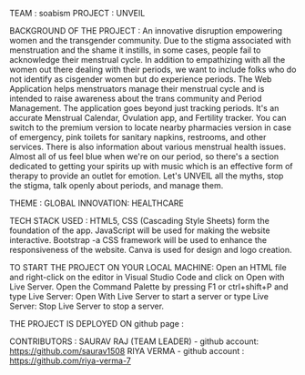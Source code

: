 TEAM : soabism 
PROJECT : UNVEIL 


BACKGROUND OF THE PROJECT :
An innovative disruption empowering women and the transgender community. Due to the stigma associated with menstruation and the shame it instills, in some cases, people fail to acknowledge their menstrual cycle. In addition to empathizing with all the women out there dealing with their periods, we want to include folks who do not identify as cisgender women but do experience periods. 
The Web Application helps menstruators manage their menstrual cycle and is intended to raise awareness about the trans community and Period Management. The application goes beyond just tracking periods. It's an accurate Menstrual Calendar, Ovulation app, and Fertility tracker. 
You can switch to the premium version to locate nearby pharmacies version in case of emergency, pink toilets for sanitary napkins, restrooms, and other services. There is also information about various menstrual health issues. Almost all of us feel blue when we're on our period, so there's a section dedicated to getting your spirits up with music which is an effective form of therapy to provide an outlet for emotion.
Let's UNVEIL all the myths, stop the stigma, talk openly about periods, and manage them.


THEME :
GLOBAL INNOVATION: HEALTHCARE 

TECH STACK USED : 
HTML5, CSS (Cascading Style Sheets) form the foundation of the app. JavaScript will be used for making the website interactive. Bootstrap -a CSS framework will be used to enhance the responsiveness of the website. Canva is used for design and logo creation. 

TO START THE PROJECT ON YOUR LOCAL MACHINE: 
Open an HTML file and right-click on the editor in Visual Studio Code and click on Open with Live Server. Open the Command Palette by pressing F1 or ctrl+shift+P and type Live Server: Open With Live Server to start a server or type Live Server: Stop Live Server to stop a server.

THE PROJECT IS DEPLOYED ON github page : 


CONTRIBUTORS : 
SAURAV RAJ (TEAM LEADER) - github account: https://github.com/saurav1508
RIYA VERMA - github account : https://github.com/riya-verma-7
